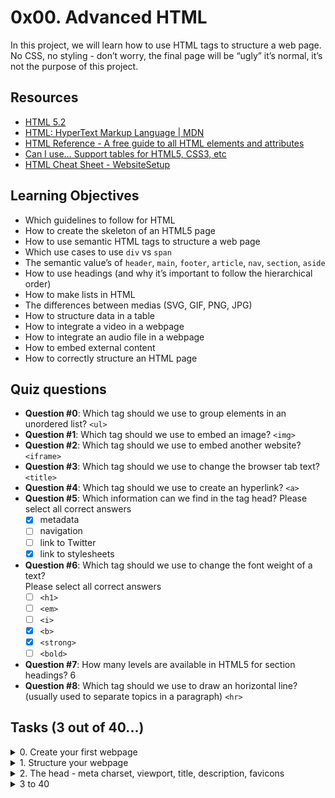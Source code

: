 # 0x00. Advanced HTML

In this project, we will learn how to use HTML tags to structure a web page. No CSS, no styling - don’t worry, the final page will be “ugly” it’s normal, it’s not the purpose of this project.

## Resources

- [HTML 5.2](https://html.spec.whatwg.org/multipage/)
- [HTML: HyperText Markup Language | MDN](https://developer.mozilla.org/en-US/docs/Web/HTML)
- [HTML Reference - A free guide to all HTML elements and attributes](https://htmlreference.io/)
- [Can I use… Support tables for HTML5, CSS3, etc](https://caniuse.com/)
- [HTML Cheat Sheet - WebsiteSetup](https://websitesetup.org/html5-cheat-sheet/)

## Learning Objectives

- Which guidelines to follow for HTML
- How to create the skeleton of an HTML5 page
- How to use semantic HTML tags to structure a web page
- Which use cases to use `div` vs `span`
- The semantic value’s of `header`, `main`, `footer`, `article`, `nav`, `section`, `aside`
- How to use headings (and why it’s important to follow the hierarchical order)
- How to make lists in HTML
- The differences between medias (SVG, GIF, PNG, JPG)
- How to structure data in a table
- How to integrate a video in a webpage
- How to integrate an audio file in a webpage
- How to embed external content
- How to correctly structure an HTML page

## Quiz questions

- **Question #0**: Which tag should we use to group elements in an unordered list? `<ul>`
- **Question #1**: Which tag should we use to embed an image? `<img>`
- **Question #2**: Which tag should we use to embed another website? `<iframe>`
- **Question #3**: Which tag should we use to change the browser tab text? `<title>`
- **Question #4**: Which tag should we use to create an hyperlink? `<a>`
- **Question #5**: Which information can we find in the tag head? Please select all correct answers
    - [x] metadata
    - [ ] navigation
    - [ ] link to Twitter
    - [x] link to stylesheets
- **Question #6**: Which tag should we use to change the font weight of a text? <br> Please select all correct answers
    - [ ] `<h1>`
    - [ ] `<em>`
    - [ ] `<i>`
    - [x] `<b>`
    - [x] `<strong>`
    - [ ] `<bold>`
- **Question #7**: How many levels are available in HTML5 for section headings? 6
- **Question #8**: Which tag should we use to draw an horizontal line? (usually used to separate topics in a paragraph) `<hr>`

## Tasks (3 out of 40...)

<details>
<summary>0. Create your first webpage</summary>

Create your first HTML file [`0-index.html`](./0-index.html) with:

- Add the doctype on the first line (without any comment)
- After the doctype, open and close a `html` tag
- Add the language tag, specify English for [ISO language code](https://www.sitepoint.com/iso-2-letter-language-codes/) and add the direction tag (ltr or rtl) on the `html` tag
- Open your file in your browser (the page should be blank)
</details>

<details>
<summary>1. Structure your webpage</summary>

Copy the content of [`0-index.html`](./0-index.html) into [`1-index.html`](./1-index.html)

**Create the head and body sections**
- inside the `html` tag, create the `head` and `body` tags (empty) in this order
</details>

<details>
<summary>2. The head - meta charset, viewport, title, description, favicons</summary>

Copy the content of [`1-index.html`](./1-index.html) into [`2-index.html`](./2-index.html)

**Meta charset:**
- add a `meta` tag inside the `head`:
    - add the `charset` attribute with the value `utf-8`

**Viewport:**
- add a `meta` tag inside the `head`:
    - add an attribute `name` on the tag and specify that it is the meta `viewport`
    - add the key `width` with the value `device-width`
    - add the key `initial-scale` with the value `1.0`
    - add the key `viewport-fit` with the value `cover`

**Title:**
- add a `title` tag just after the meta viewport with value: `Homepage - Techium`

**Description:**
- add a `meta` tag inside the `head` section:
    - add an attribute `name` on the tag and specify that it is the meta `description`
    - add another attribute called `content`
    - add the following description: `Techium is a digital agency`

**Favicons:**
- dowload [this image](https://s3.amazonaws.com/alx-intranet.hbtn.io/uploads/medias/2019/11/2ba3a0d7878316de5aaa.jpg?X-Amz-Algorithm=AWS4-HMAC-SHA256&X-Amz-Credential=AKIARDDGGGOUSBVO6H7D%2F20240108%2Fus-east-1%2Fs3%2Faws4_request&X-Amz-Date=20240108T070652Z&X-Amz-Expires=86400&X-Amz-SignedHeaders=host&X-Amz-Signature=c3d11c7c8889f9f76a691a54e48a499b7bd4b840fc205dbc01259862c4782b18) to use as a favicon
- use the tool at <https://realfavicongenerator.net/> to generate all the favicon formats
- take the `favicon.ico` and `favicon.png` and place these at the root of your project directory, so that it is siblings with your `[0-9]+-index.html` files.
- inside the `head`, create 2 `link` tags with these 3 attributes: `rel`, `type`, and `href`.
    - the first `link` tag:
        - rel: `icon`
        - type: `image/x-icon`
        - href: `./favicon.ico`
    - the second `link` tag:
        - rel: `icon`
        - type: `image/png`
        - href: `./favicon.png`
</details>

<details>
<summary>3 to 40</summary>

### I got tired guys, I'm sorry. I'll finish this later.
</details>